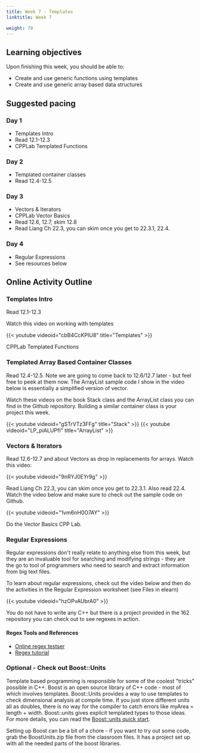```yaml
---
title: Week 7 - Templates
linktitle: Week 7

weight: 70
---
```


## Learning objectives

Upon finishing this week, you should be able to:

-   Create and use generic functions using templates
-   Create and use generic array based data structures

## Suggested pacing

### Day 1

-   Templates Intro
-   Read 12.1-12.3
-   CPPLab Templated Functions

### Day 2

-   Templated container classes
-   Read 12.4-12.5

### Day 3

-   Vectors & Iterators
-   CPPLab Vector Basics
-   Read 12.6, 12.7, skim 12.8
-   Read Liang Ch 22.3, you can skim once you get to 22.3.1, 22.4.

### Day 4

-   Regular Expressions
-   See resources below

## Online Activity Outline

### Templates Intro

Read 12.1-12.3

Watch this video on working with templates

{{< youtube videoid="cbB4CcKPIU8" title="Templates" >}}

CPPLab Templated Functions

### Templated Array Based Container Classes

Read 12.4-12.5. Note we are going to come back to 12.6/12.7 later -
but feel free to peek at them now. The ArrayList sample code I show
in the video below is essentially a simplified version of vector.

Watch these videos on the book Stack class and the ArrayList class
you can find in the Github repository. Building a similar container
class is your project this week.

{{< youtube videoid="gSTrVTz3FFg" title="Stack" >}}
{{< youtube videoid="LP_piALUPfI" title="ArrayList" >}}

### Vectors & Iterators

Read 12.6-12.7 and about Vectors as drop in replacements for arrays.
Watch this video:

{{< youtube videoid="9nRYJ0EYr9g" >}}

Read Liang Ch 22.3, you can skim once you get to 22.3.1. Also read
22.4. Watch the video below and make sure to check out the sample
code on Github.

{{< youtube videoid="1vm6nH0O7AY" >}}

Do the Vector Basics CPP Lab.

### Regular Expressions

Regular expressions don't really relate to anything else from this week, but they
are an invaluable tool for searching and modifying strings - they are the go to tool of
programmers who need to search and extract information from big text files.

To learn about regular expressions, check out the video below and then do the activities
in the Regular Expression worksheet (see Files in elearn)

{{< youtube videoid="hzOPvAUbrA0" >}}

You do not have to write any C++ but there is a project provided in the 162 repository
you can check out to see regexes in action.

#### Regex Tools and References

* [Online regex testser](http://www.debuggex.com)
* [Regex tutorial](http://www.zytrax.com/tech/web/regex.htm)


### Optional - Check out Boost::Units

Template based programming is responsible for some of the coolest "tricks"
possible in C++. Boost is an open source library of C++ code - most of
which involves templates. Boost::Units provides a way to use templates to
check dimensional analysis at compile time. If you just store different
units all as doubles, there is no way for the compiler to catch errors
like myArea = length + width.  Boost::units gives explicit templated
types to those ideas. For more details, you can read the [Boost::units
quick start].

  [Boost::units quick start]: http://www.boost.org/doc/libs/1_55_0/doc/html/boost_units/Quick_Start.html

Setting up Boost can be a bit of a chore - if you want to try out some
code, grab the BoostUnits.zip file from the classroom files.  It has a
project set up with all the needed parts of the boost libraries.

